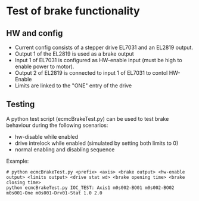 # Test of brake functionality

## HW and config
* Current config consists of a stepper drive EL7031 and an EL2819 output.
* Output 1 of the EL2819 is used as a brake output
* Input 1 of EL7031 is configured as HW-enable input (must be high to enable power to motor). 
* Output 2 of EL2819 is connected to input 1 of EL7031 to contol HW-Enable
* Limits are linked to the "ONE" entry of the drive

## Testing
A python test script (ecmcBrakeTest.py) can be used to test brake behaviour during the following scenarios:
* hw-disable while enabled
* drive intrelock while enabled (simulated by setting both limits to 0)
* normal enabling and disabling sequence

Example:
```
# python ecmcBrakeTest.py <prefix> <axis> <brake output> <hw-enable output> <limits output> <drive stat wd> <brake opening time> <brake closing time>
python ecmcBrakeTest.py IOC_TEST: Axis1 m0s002-BO01 m0s002-BO02 m0s001-One m0s001-Drv01-Stat 1.0 2.0
```
